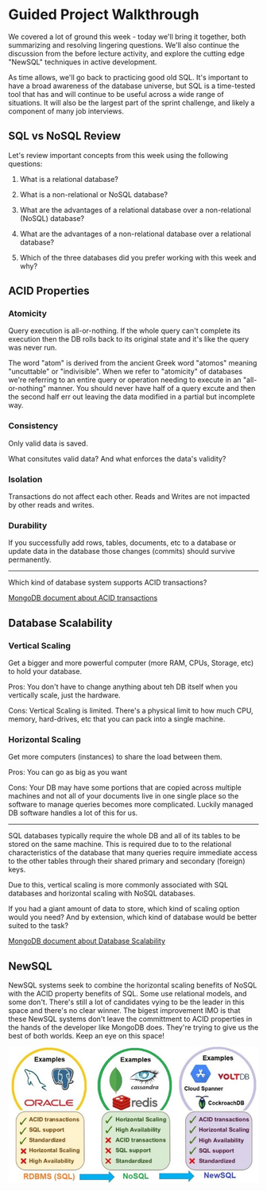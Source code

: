 # Guided Project Walkthrough

We covered a lot of ground this week - today we'll bring it together, both
summarizing and resolving lingering questions. We'll also continue the
discussion from the before lecture activity, and explore the cutting edge
"NewSQL" techniques in active development.

As time allows, we'll go back to practicing good old SQL. It's important to have
a broad awareness of the database universe, but SQL is a time-tested tool that
has and will continue to be useful across a wide range of situations. It will
also be the largest part of the sprint challenge, and likely a component of many
job interviews.

## SQL vs NoSQL Review

Let's review important concepts from this week using the following questions:

1) What is a relational database?

2) What is a non-relational or NoSQL database?

3) What are the advantages of a relational database over a non-relational (NoSQL) database?

4) What are the advantages of a non-relational database over a relational database?

5) Which of the three databases did you prefer working with this week and why?

## ACID Properties

### Atomicity

Query execution is all-or-nothing. If the whole query can't complete its execution then the DB rolls back to its original state and it's like the query was never run.

The word "atom" is derived from the ancient Greek word "atomos" meaning "uncuttable" or "indivisible". When we refer to "atomicity" of databases we're referring to an entire query or operation needing to execute in an "all-or-nothing" manner. You should never have half of a query excute and then the second half err out leaving the data modified in a partial but incomplete way.

### Consistency

Only valid data is saved.

What consitutes valid data? And what enforces the data's validity?

### Isolation

Transactions do not affect each other. Reads and Writes are not impacted by other reads and writes.

### Durability

If you successfully add rows, tables, documents, etc to a database or update data in the database those changes (commits) should survive permanently.

---

Which kind of database system supports ACID transactions?

[MongoDB document about ACID transactions](https://www.mongodb.com/basics/acid-transactions)

## Database Scalability

### Vertical Scaling

Get a bigger and more powerful computer (more RAM, CPUs, Storage, etc) to hold your database.

Pros: You don't have to change anything about teh DB itself when you vertically scale, just the hardware.

Cons: Vertical Scaling is limited. There's a physical limit to how much CPU, memory, hard-drives, etc that you can pack into a single machine.

### Horizontal Scaling

Get more computers (instances) to share the load between them.

Pros: You can go as big as you want

Cons: Your DB may have some portions that are copied across multiple machines and not all of your documents live in one single place so the software to manage queries becomes more complicated. Luckily managed DB software handles a lot of this for us.

---

SQL databases typically require the whole DB and all of its tables to be stored on the same machine. This is required due to to the relational characteristics of the database that many queries require immediate access to the other tables through their shared primary and secondary (foreign) keys.

Due to this, vertical scaling is more commonly associated with SQL databases and horizontal scaling with NoSQL databases.

If you had a giant amount of data to store, which kind of scaling option would you need? And by extension, which kind of database would be better suited to the task?

[MongoDB document about Database Scalability](https://www.mongodb.com/databases/scaling)

## NewSQL

NewSQL systems seek to combine the horizontal scaling benefits of NoSQL with the ACID property benefits of SQL. Some use relational models, and some don't. There's still a lot of candidates vying to be the leader in this space and there's no clear winner. The bigest improvement IMO is that these NewSQL systems don't leave the committment to ACID properties in the hands of the developer like MongoDB does. They're trying to give us the best of both worlds. Keep an eye on this space!

![Database type comparison](db-comparison.jpeg)
